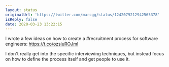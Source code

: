 ```yaml
---
layout: status
originalUrl: 'https://twitter.com/marcgg/status/1242079212942565378'
isReply: false
date: 2020-03-23 13:22:15
---
```


I wrote a few ideas on how to create a #recruitment process for software engineers: https://t.co/ozsiuROJmI

I don't really get into the specific interviewing techniques, but instead focus on how to define the process itself and get people to use it.
